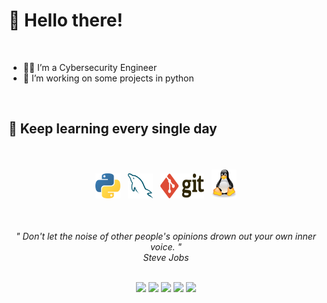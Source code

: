 <h1 align="left" id="macropower-title">👋 Hello there!</h1>
<p align="left">
    <a href="https://ctftime.org/user/165125">
    <img alt="" src="https://img.shields.io/badge/CTF%20TIME%20-FF0000">
  </a>
</p>

- 👨‍💻 I’m a Cybersecurity Engineer
- 🔭 I’m working on some projects in python

<br>
<h2 align="left" id="macropower-title">🚀 Keep learning every single day</h2>
<br>
<p align="center">
	<img title="Python" alt="Python" src="https://raw.githubusercontent.com/Assa228/Assa228/master/assets/python.svg" width="40" height="40" style="vertical-align:down; margin:4px"/>
	<img title="MySQL" alt="MySQL" src="https://raw.githubusercontent.com/Assa228/Assa228/master/assets/mysql.svg" width="40" height="40" style="vertical-align:down; margin:4px"/>
	<img title="Git" alt="Git" src="https://raw.githubusercontent.com/Assa228/Assa228/master/assets/git.svg" width="70" height="40" style="vertical-align:down; margin:4px"/>
	<img title="linux" alt="linux" src="https://raw.githubusercontent.com/Assa228/Assa228/master/assets/linux-tux.svg" width="40" style="vertical-align:down; margin:4px"/>	
	
</p>

<br>
<p align="center">
   <i>" Don't let the noise of other people's opinions drown out your own inner voice. "</i>
   <br>
   <i>Steve Jobs</i>
   <br>
<br>
<p align="center">
<a target="_blank" href="https://www.root-me.org/Assa-431336/"><img src="https://img.shields.io/badge/-RootMe-black?style=for-the-badge&logo=&logoColor=white"></img></a>	
<a target="_blank" href="https://ctftime.org/user/165125"><img src="https://img.shields.io/badge/-CTFTIME-red?style=for-the-badge&logo=&logoColor=white"></img></a>
<a target="_blank" href="https://www.linkedin.com/in/prudencioo"><img src="https://img.shields.io/badge/-LinkedIn-0077B5?style=for-the-badge&logo=Linkedin&logoColor=white"></img></a>
<a target="_blank" href="https://tryhackme.com/p/Pruudoo"><img src="https://img.shields.io/badge/-TryHackMe-red?style=for-the-badge&logo=&logoColor=white"></img></a>
<a target="_blank" href="https://app.hackthebox.com/profile/291595"><img src="https://img.shields.io/badge/-HackTheBox-green?style=for-the-badge&logo=&logoColor=white"></img></a>
</p>
</p> 
